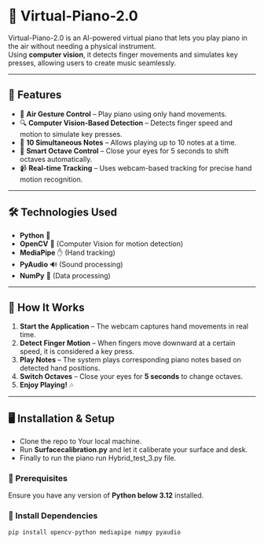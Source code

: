 # 🎹 Virtual-Piano-2.0  

Virtual-Piano-2.0 is an AI-powered virtual piano that lets you play piano in the air without needing a physical instrument.  
Using **computer vision**, it detects finger movements and simulates key presses, allowing users to create music seamlessly.  

---

## 🚀 Features  

- 🎵 **Air Gesture Control** – Play piano using only hand movements.  
- 🔍 **Computer Vision-Based Detection** – Detects finger speed and motion to simulate key presses.  
- 🔢 **10 Simultaneous Notes** – Allows playing up to 10 notes at a time.  
- 👀 **Smart Octave Control** – Close your eyes for 5 seconds to shift octaves automatically.  
- 📹 **Real-time Tracking** – Uses webcam-based tracking for precise hand motion recognition.  

---

## 🛠️ Technologies Used  

- **Python** 🐍  
- **OpenCV** 🎥 (Computer Vision for motion detection)  
- **MediaPipe** ✋ (Hand tracking)  
- **PyAudio** 🔊 (Sound processing)  
- **NumPy** 🔢 (Data processing)  

---

## 🎯 How It Works  

1. **Start the Application** – The webcam captures hand movements in real time.  
2. **Detect Finger Motion** – When fingers move downward at a certain speed, it is considered a key press.  
3. **Play Notes** – The system plays corresponding piano notes based on detected hand positions.  
4. **Switch Octaves** – Close your eyes for **5 seconds** to change octaves.  
5. **Enjoy Playing!** 🎶  

---

## 🖥️ Installation & Setup  
- Clone the repo to Your local machine.
- Run **Surfacecalibration.py** and let it caliberate your surface and desk.
- Finally to run the piano run Hybrid_test_3.py file.

### 🔹 Prerequisites  
Ensure you have any version of **Python below 3.12** installed.  

### 🔹 Install Dependencies  
```bash
pip install opencv-python mediapipe numpy pyaudio
